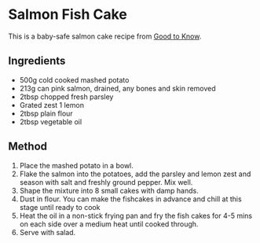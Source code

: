 # Salmon Fish Cake # 

This is a baby-safe salmon cake recipe from [Good to Know](https://www.goodto.com/recipes/salmon-fish-cakes).

## Ingredients ## 

- 500g cold cooked mashed potato
- 213g can pink salmon, drained, any bones and skin removed
- 2tbsp chopped fresh parsley
- Grated zest 1 lemon
- 2tbsp plain flour
- 2tbsp vegetable oil

## Method ## 

1. Place the mashed potato in a bowl.
1. Flake the salmon into the potatoes, add the parsley and lemon zest and season with salt and freshly ground pepper. Mix well.
1. Shape the mixture into 8 small cakes with damp hands.
1. Dust in flour. You can make the fishcakes in advance and chill at this stage until ready to cook
1. Heat the oil in a non-stick frying pan and fry the fish cakes for 4-5 mins on each side over a medium heat until cooked through.
1. Serve with salad.
